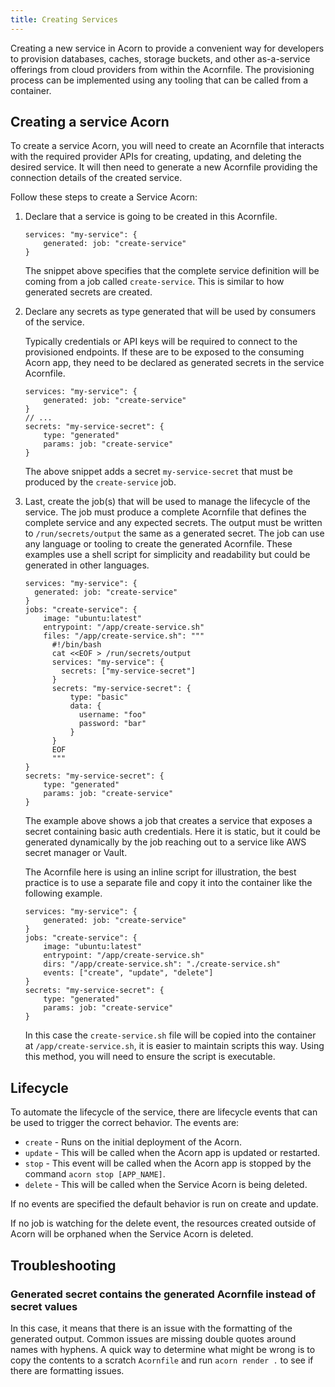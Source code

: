 ```yaml
---
title: Creating Services
---
```


Creating a new service in Acorn to provide a convenient way for developers to provision databases, caches, storage buckets, and other as-a-service offerings from cloud providers from within the Acornfile. The provisioning process can be implemented using any tooling that can be called from a container.

## Creating a service Acorn

To create a service Acorn, you will need to create an Acornfile that interacts with the required provider APIs for creating, updating, and deleting the desired service. It will then need to generate a new Acornfile providing the connection details of the created service.

Follow these steps to create a Service Acorn:

1. Declare that a service is going to be created in this Acornfile.

    ```acorn
    services: "my-service": {
        generated: job: "create-service"
    }
    ```

    The snippet above specifies that the complete service definition will be coming from a job called `create-service`. This is similar to how generated secrets are created.

1. Declare any secrets as type generated that will be used by consumers of the service.

    Typically credentials or API keys will be required to connect to the provisioned endpoints. If these are to be exposed to the consuming Acorn app, they need to be declared as generated secrets in the service Acornfile.

    ```acorn
    services: "my-service": {
        generated: job: "create-service"
    }
    // ...
    secrets: "my-service-secret": {
        type: "generated"
        params: job: "create-service"
    }
    ```

    The above snippet adds a secret `my-service-secret` that must be produced by the `create-service` job.

1. Last, create the job(s) that will be used to manage the lifecycle of the service. The job must produce a complete Acornfile that defines the complete service and any expected secrets. The output must be written to `/run/secrets/output` the same as a generated secret. The job can use any language or tooling to create the generated Acornfile. These examples use a shell script for simplicity and readability but could be generated in other languages.

    ```acorn
    services: "my-service": {
      generated: job: "create-service"
    }
    jobs: "create-service": {
        image: "ubuntu:latest"
        entrypoint: "/app/create-service.sh"
        files: "/app/create-service.sh": """
          #!/bin/bash
          cat <<EOF > /run/secrets/output
          services: "my-service": {
            secrets: ["my-service-secret"]
          }
          secrets: "my-service-secret": {
              type: "basic"
              data: {
                username: "foo"
                password: "bar"
              }
          }
          EOF
          """
    }
    secrets: "my-service-secret": {
        type: "generated"
        params: job: "create-service"
    }
    ```

    The example above shows a job that creates a service that exposes a secret containing basic auth credentials. Here it is static, but it could be generated dynamically by the job reaching out to a service like AWS secret manager or Vault.

   The Acornfile here is using an inline script for illustration, the best practice is to use a separate file and copy it into the container like the following example.

    ```acorn
    services: "my-service": {
        generated: job: "create-service"
    }
    jobs: "create-service": {
        image: "ubuntu:latest"
        entrypoint: "/app/create-service.sh"
        dirs: "/app/create-service.sh": "./create-service.sh"
        events: ["create", "update", "delete"]
    }
    secrets: "my-service-secret": {
        type: "generated"
        params: job: "create-service"
    }
    ```

    In this case the `create-service.sh` file will be copied into the container at `/app/create-service.sh`, it is easier to maintain scripts this way. Using this method, you will need to ensure the script is executable.

## Lifecycle

To automate the lifecycle of the service, there are lifecycle events that can be used to trigger the correct behavior. The events are:

- `create` - Runs on the initial deployment of the Acorn.
- `update` - This will be called when the Acorn app is updated or restarted.
- `stop`   - This event will be called when the Acorn app is stopped by the command `acorn stop [APP_NAME]`.
- `delete` - This will be called when the Service Acorn is being deleted.

If no events are specified the default behavior is run on create and update.

If no job is watching for the delete event, the resources created outside of Acorn will be orphaned when the Service Acorn is deleted.

## Troubleshooting

### Generated secret contains the generated Acornfile instead of secret values

In this case, it means that there is an issue with the formatting of the generated output. Common issues are missing double quotes around names with hyphens. A quick way to determine what might be wrong is to copy the contents to a scratch `Acornfile` and run `acorn render .` to see if there are formatting issues.
